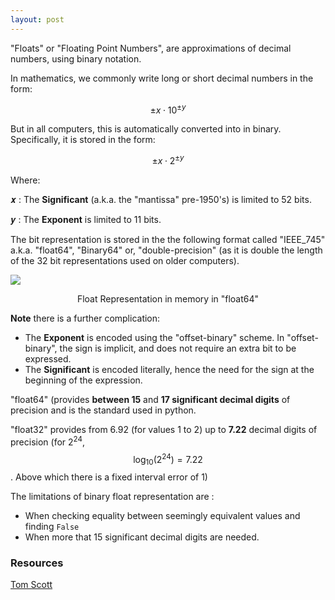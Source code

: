 ```yaml
---
layout: post
---
```

<script type="text/javascript" id="MathJax-script" async
  src="https://cdn.jsdelivr.net/npm/mathjax@3/es5/tex-mml-chtml.js">
</script>

"Floats" or "Floating Point Numbers", are approximations of decimal numbers, using binary notation.

In mathematics, we commonly write long or short decimal numbers in the form:

$$ \pm x {\cdot }10^{\pm y} $$

But in all computers, this is automatically converted into in binary. Specifically, it is stored in the form:

$$ \pm x {\cdot } 2^{\pm y} $$

Where:

𝒙 : The __Significant__ (a.k.a. the "mantissa" pre-1950's) is limited to 52 bits.

𝒚 : The __Exponent__ is limited to 11 bits.

The bit representation is stored in the the following format called "IEEE_745" a.k.a. "float64", "Binary64" or, "double-precision" (as it is double the length of the 32 bit representations used on older computers).

![](https://filedn.eu/ldJhAY64zF58aVds1pK8ovH/IEEE_754_Double_Floating_Point_Forma.svg)

<div align="center">Float Representation in memory in "float64"</div>

__Note__ there is a further complication:

- The __Exponent__  is encoded using the "offset-binary" scheme. In  "offset-binary", the sign is implicit, and does not require an extra bit to be expressed.
- The __Significant__ is encoded literally, hence the need for the sign at the beginning of the expression.

"float64" (provides __between 15__ and __17 significant decimal digits__ of precision and is the standard used in python.

"float32" provides from 6.92 (for values 1 to 2) up to __7.22__ decimal digits of precision (for 2<sup>24</sup>,  $$ \log_{10}\left(2^{24} \right ) = 7.22 $$. Above which there is a fixed interval error of 1)

The limitations of binary float representation are :

- When checking equality between seemingly equivalent values and finding `False`
- When more that 15 significant decimal digits are needed.

### Resources

[Tom Scott](https://www.youtube.com/watch?v=PZRI1IfStY0)
